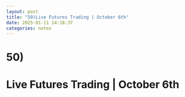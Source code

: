```yaml
---
layout: post
title: "50)Live Futures Trading | October 6th"
date: 2025-01-11 14:18:37
categories: notes
---
```


<div><b><h1>50)</h1></b><b><h1>Live Futures Trading | October 6th

